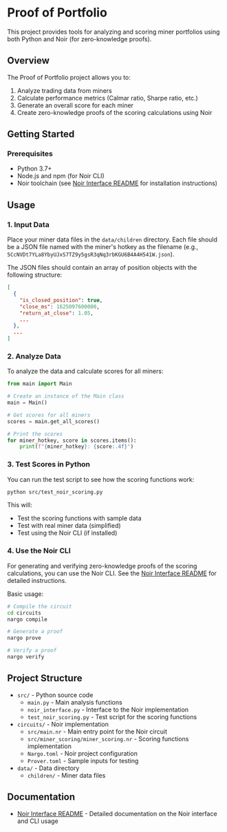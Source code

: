 # Proof of Portfolio

This project provides tools for analyzing and scoring miner portfolios using both Python and Noir (for zero-knowledge proofs).

## Overview

The Proof of Portfolio project allows you to:

1. Analyze trading data from miners
2. Calculate performance metrics (Calmar ratio, Sharpe ratio, etc.)
3. Generate an overall score for each miner
4. Create zero-knowledge proofs of the scoring calculations using Noir

## Getting Started

### Prerequisites

- Python 3.7+
- Node.js and npm (for Noir CLI)
- Noir toolchain (see [Noir Interface README](README_noir_interface.md) for installation instructions)

## Usage

### 1. Input Data

Place your miner data files in the `data/children` directory. Each file should be a JSON file named with the miner's hotkey as the filename (e.g., `5CcNVDt7YLa8YbyUJxS7TZ9y5gsR3qNq3rbKGU6B4A4H541W.json`).

The JSON files should contain an array of position objects with the following structure:

```json
[
  {
    "is_closed_position": true,
    "close_ms": 1625097600000,
    "return_at_close": 1.05,
    ...
  },
  ...
]
```

### 2. Analyze Data

To analyze the data and calculate scores for all miners:

```python
from main import Main

# Create an instance of the Main class
main = Main()

# Get scores for all miners
scores = main.get_all_scores()

# Print the scores
for miner_hotkey, score in scores.items():
    print(f"{miner_hotkey}: {score:.4f}")
```

### 3. Test Scores in Python

You can run the test script to see how the scoring functions work:

```bash
python src/test_noir_scoring.py
```

This will:
- Test the scoring functions with sample data
- Test with real miner data (simplified)
- Test using the Noir CLI (if installed)

### 4. Use the Noir CLI

For generating and verifying zero-knowledge proofs of the scoring calculations, you can use the Noir CLI. See the [Noir Interface README](README_noir_interface.md) for detailed instructions.

Basic usage:

```bash
# Compile the circuit
cd circuits
nargo compile

# Generate a proof
nargo prove

# Verify a proof
nargo verify
```

## Project Structure

- `src/` - Python source code
  - `main.py` - Main analysis functions
  - `noir_interface.py` - Interface to the Noir implementation
  - `test_noir_scoring.py` - Test script for the scoring functions
- `circuits/` - Noir implementation
  - `src/main.nr` - Main entry point for the Noir circuit
  - `src/miner_scoring/miner_scoring.nr` - Scoring functions implementation
  - `Nargo.toml` - Noir project configuration
  - `Prover.toml` - Sample inputs for testing
- `data/` - Data directory
  - `children/` - Miner data files

## Documentation

- [Noir Interface README](README_noir_interface.md) - Detailed documentation on the Noir interface and CLI usage